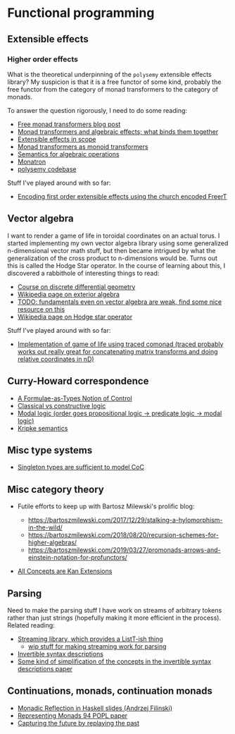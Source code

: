 # Functional programming

## Extensible effects

### Higher order effects

What is the theoretical underpinning of the `polysemy` extensible effects library? My suspicion is that it is a free functor of some kind, probably the free functor from the category of monad transformers to the category of monads.

To answer the question rigorously, I need to do some reading:

- [Free monad transformers blog post](https://blog.poisson.chat/posts/2017-05-28-free-monad-transformers.html)
- [Monad transformers and algebraic effects; what binds them together](http://www.cs.kuleuven.be/publicaties/rapporten/cw/CW699.pdf)
- [Extensible effects in scope](http://www.cs.ox.ac.uk/people/nicolas.wu/papers/Scope.pdf)
- [Monad transformers as monoid transformers](http://citeseerx.ist.psu.edu/viewdoc/download?doi=10.1.1.163.4895&rep=rep1&type=pdf)
- [Semantics for algebraic operations](http://homepages.inf.ed.ac.uk/gdp/publications/sem_alg_ops.pdf)
- [Monatron](https://www.fceia.unr.edu.ar/~mauro/pubs/monatron.pdf)
- [polysemy codebase](https://github.com/isovector/polysemy)

Stuff I've played around with so far:

- [Encoding first order extensible effects using the church encoded FreerT](https://github.com/masaeedu/freert-effs)

## Vector algebra

I want to render a game of life in toroidal coordinates on an actual torus. I started implementing my own vector algebra library using some generalized n-dimensional vector math stuff, but then became intrigued by what the generalization of the cross product to n-dimensions would be. Turns out this is called the Hodge Star operator. In the course of learning about this, I discovered a rabbithole of interesting things to read:

- [Course on discrete differential geometry](http://brickisland.net/DDGSpring2019/)
- [Wikipedia page on exterior algebra](https://en.wikipedia.org/wiki/Exterior_algebra)
- [TODO: fundamentals even on vector algebra are weak, find some nice resource on this]()
- [Wikipedia page on Hodge star operator](https://en.wikipedia.org/wiki/Hodge_star_operator)

Stuff I've played around with so far:

- [Implementation of game of life using traced comonad (traced probably works out really great for concatenating matrix transforms and doing relative coordinates in nD)](https://ywvr561j8z.codesandbox.io/)

## Curry-Howard correspondence

- [A Formulae-as-Types Notion of Control](http://citeseerx.ist.psu.edu/viewdoc/download;jsessionid=539A05FBC2F509D4F2DF59702F69566E?doi=10.1.1.26.6893&rep=rep1&type=pdf)
- [Classical vs constructive logic](https://www.andrew.cmu.edu/user/avigad/Teaching/classical.pdf)
- [Modal logic (order goes propositional logic -> predicate logic -> modal logic)](https://en.wikipedia.org/wiki/Modal_logic)
- [Kripke semantics](https://en.wikipedia.org/wiki/Kripke_semantics)

## Misc type systems

 - [Singleton types are sufficient to model CoC](https://www.iro.umontreal.ca/~monnier/comp-deptypes.pdf)

## Misc category theory

- Futile efforts to keep up with Bartosz Milewski's prolific blog:
  - https://bartoszmilewski.com/2017/12/29/stalking-a-hylomorphism-in-the-wild/
  - https://bartoszmilewski.com/2018/08/20/recursion-schemes-for-higher-algebras/
  - https://bartoszmilewski.com/2019/03/27/promonads-arrows-and-einstein-notation-for-profunctors/

- [All Concepts are Kan Extensions](www.math.harvard.edu/theses/senior/lehner/lehner.pdf)

## Parsing

Need to make the parsing stuff I have work on streams of arbitrary tokens rather than just strings (hopefully making it more efficient in the process). Related reading:

 - [Streaming library, which provides a ListT-ish thing](https://hackage.haskell.org/package/streaming)
   - [wip stuff for making streaming work for parsing](https://github.com/haskell-streaming/streaming-utils)
 - [Invertible syntax descriptions](http://www.informatik.uni-marburg.de/~rendel/unparse/rendel10invertible.pdf)
 - [Some kind of simplification of the concepts in the invertible syntax descriptions paper](https://blog.poisson.chat/posts/2016-10-18-typeclass-interface.html)

## Continuations, monads, continuation monads

- [Monadic Reflection in Haskell slides (Andrzej Filinski)](http://cs.ioc.ee/mpc-amast06/msfp/filinski-slides.pdf)
- [Representing Monads 94 POPL paper](http://citeseerx.ist.psu.edu/viewdoc/download?doi=10.1.1.43.8213&rep=rep1&type=pdf)
- [Capturing the future by replaying the past](https://arxiv.org/pdf/1710.10385.pdf)
